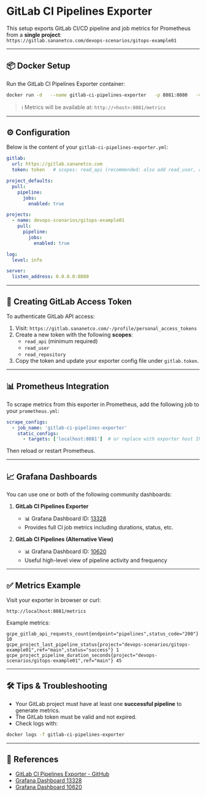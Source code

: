 # GitLab CI Pipelines Exporter

This setup exports GitLab CI/CD pipeline and job metrics for Prometheus from a **single project**:  
`https://gitlab.sananetco.com/devops-scenarios/gitops-example01`

---

## 📦 Docker Setup

Run the GitLab CI Pipelines Exporter container:

```bash
docker run -d   --name gitlab-ci-pipelines-exporter   -p 8081:8080   -v "$(pwd)/gitlab-ci-pipelines-exporter.yml:/etc/gitlab-ci-pipelines-exporter.yml:ro"   -v /etc/hosts:/etc/hosts   mvisonneau/gitlab-ci-pipelines-exporter:latest-arm64   run --config /etc/gitlab-ci-pipelines-exporter.yml
```

> ℹ️ Metrics will be available at: `http://<host>:8081/metrics`

---

## ⚙️ Configuration

Below is the content of your `gitlab-ci-pipelines-exporter.yml`:

```yaml
gitlab:
  url: https://gitlab.sananetco.com
  token: token   # scopes: read_api (recommended: also add read_user, read_repository)

project_defaults:
  pull:
    pipeline:
      jobs:
        enabled: true

projects:
  - name: devops-scenarios/gitops-example01
    pull:
      pipeline:
        jobs:
          enabled: true

log:
  level: info

server:
  listen_address: 0.0.0.0:8080
```

---

## 🔐 Creating GitLab Access Token

To authenticate GitLab API access:

1. Visit: `https://gitlab.sananetco.com/-/profile/personal_access_tokens`
2. Create a new token with the following **scopes**:
   - `read_api` (minimum required)
   - `read_user`
   - `read_repository`
3. Copy the token and update your exporter config file under `gitlab.token`.

---

## 📊 Prometheus Integration

To scrape metrics from this exporter in Prometheus, add the following job to your `prometheus.yml`:

```yaml
scrape_configs:
  - job_name: 'gitlab-ci-pipelines-exporter'
    static_configs:
      - targets: ['localhost:8081']  # or replace with exporter host IP
```

Then reload or restart Prometheus.

---

## 📈 Grafana Dashboards

You can use one or both of the following community dashboards:

1. **GitLab CI Pipelines Exporter**
   - 📊 Grafana Dashboard ID: [13328](https://grafana.com/grafana/dashboards/13328/)
   - Provides full CI job metrics including durations, status, etc.

2. **GitLab CI Pipelines (Alternative View)**
   - 📊 Grafana Dashboard ID: [10620](https://grafana.com/grafana/dashboards/10620-gitlab-ci-pipelines/)
   - Useful high-level view of pipeline activity and frequency

---

## ✅ Metrics Example

Visit your exporter in browser or curl:

```
http://localhost:8081/metrics
```

Example metrics:

```text
gcpe_gitlab_api_requests_count{endpoint="pipelines",status_code="200"} 10
gcpe_project_last_pipeline_status{project="devops-scenarios/gitops-example01",ref="main",status="success"} 1
gcpe_project_pipeline_duration_seconds{project="devops-scenarios/gitops-example01",ref="main"} 45
```

---

## 🛠 Tips & Troubleshooting

- Your GitLab project must have at least one **successful pipeline** to generate metrics.
- The GitLab token must be valid and not expired.
- Check logs with:

```bash
docker logs -f gitlab-ci-pipelines-exporter
```

---

## 🧾 References

- [GitLab CI Pipelines Exporter - GitHub](https://github.com/mvisonneau/gitlab-ci-pipelines-exporter)
- [Grafana Dashboard 13328](https://grafana.com/grafana/dashboards/13328/)
- [Grafana Dashboard 10620](https://grafana.com/grafana/dashboards/10620-gitlab-ci-pipelines/)
